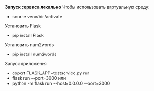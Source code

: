 **Запуск сервиса локально**
Чтобы использовать виртуальную среду:
- source venv/bin/activate

Установить Flask
- pip install Flask

Установить num2words
- pip install num2words

Запуск приложения
- export FLASK_APP=testservice.py run
- flask run --port=3000
или
- python -m flask run --host=0.0.0.0 --port=3000